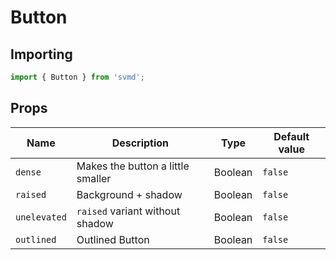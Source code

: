 # Button
## Importing
```js
import { Button } from 'svmd';
```
## Props
| Name | Description | Type | Default value
| - | - | - | -
| `dense` | Makes the button a little smaller | Boolean | `false`
| `raised` | Background + shadow | Boolean | `false`
| `unelevated` | `raised` variant without shadow | Boolean | `false`
| `outlined` | Outlined Button | Boolean | `false`
